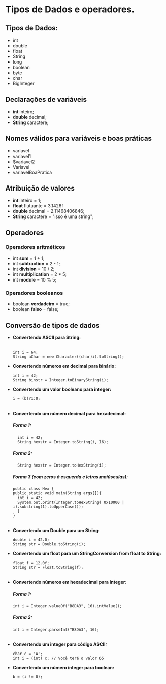 # Tipos de Dados e operadores.

## Tipos de Dados:

<ul>
  <li>int </li>
  <li>double </li>
  <li>float </li>
  <li>String </li>
  <li>long </li>
  <li>boolean </li>
  <li>byte </li>
  <li>char </li>
  <li>BigInteger </li>
  
</ul>

## Declarações de variáveis

<ul>

  <li> <b> int </b> inteiro; </li>
  <li> <b> double </b> decimal; </li>
  <li> <b> String </b> caractere; </li>
  
</ul>


##  Nomes válidos para variáveis e boas práticas 

<ul>
  
  <li>variavel </li>
  <li>variavel1 </li>
  <li>$variavel2 </li>
  <li>Variavel </li>  
  <li>variavelBoaPratica  </li>
  
</ul>

## Atribuição de valores

<ul>

  <li> <b> int </b> inteiro = 1; </li>
  <li> <b> float </b> flutuante = 3.1426f </li>
  <li> <b> double </b> decimal = 2.11468406846; </li>
  <li> <b> String </b> caractere = "isso é uma string"; </li>
  
</ul>

## Operadores
### Operadores aritméticos
  
<ul>
  
  <li>int <b>sum</b> = 1 + 1; </li>
  <li>int <b>subtraction</b> = 2 - 1; </li>
  <li>int <b>division</b> = 10 / 2; </li>
  <li>int <b>multiplication</b> = 2 * 5; </li>
  <li>int <b>module</b> = 10 % 5; </li>
  
</ul>

### Operadores booleanos

<ul>
  
  <li>boolean <b>verdadeiro</b> = true; </li>
  <li>boolean <b>falso</b> = false; </li>
  
</ul>

## Conversão de tipos de dados
<ul>
  <li><b>Convertendo ASCII para String:</b></li>
  
  <br>
  
    int i = 64;
    String aChar = new Character((char)i).toString();
  

  <li><b>Convertendo números em decimal para binário:</b></li>


    int i = 42;
    String binstr = Integer.toBinaryString(i);

    
  <li><b>Convertendo um valor booleano para integer:</b></li>


    i = (b)?1:0;
  
  <br>
  

<li><b>Convertendo um número decimal para hexadecimal:</b></li>
  
  <h5><b>Forma 1:</b></h5>
    
      int i = 42;
      String hexstr = Integer.toString(i, 16);
   
    
  <h5><b>Forma 2:</b></h5>
    
    
      String hexstr = Integer.toHexString(i);
    
    
  <h5> <b>Forma 3 (com zeros à esquerda e letras maiúsculas): </b> </h5>
    
    
    public class Hex {
    public static void main(String args[]){
      int i = 42;
      System.out.print(Integer.toHexString( 0x10000 | i).substring(1).toUpperCase());
      }
    }
  
  <br>
  
  <li><b>Convertendo um Double para um String:</b></li>

    double i = 42.0;
    String str = Double.toString(i);
    
  <li><b>Convertendo um float para um StringConversion from float to String:</b></li>
  
    float f = 12.0f;
    String str = Float.toString(f);
  
  <br>
    
  <li><b>Convertendo números em hexadecimal para integer:</b></li>
   
  <h5><b>Forma 1:</b></h5>
    
    int i = Integer.valueOf("B8DA3", 16).intValue();
   
    
  <h5><b>Forma 2:</b></h5>
    
    int i = Integer.parseInt("B8DA3", 16);
  
  <br>
    
  <li><b>Convertendo um integer para código ASCII:</b></li>

    char c = 'A';
    int i = (int) c; // Você terá o valor 65
  
  <li><b>Convertendo um número integer para boolean:</b></li>
  
    b = (i != 0);

</ul>







